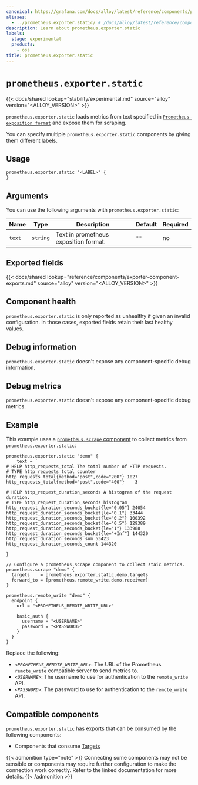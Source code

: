 ```yaml
---
canonical: https://grafana.com/docs/alloy/latest/reference/components/prometheus/prometheus.exporter.static/
aliases:
  - ../prometheus.exporter.static/ # /docs/alloy/latest/reference/components/prometheus.exporter.static/
description: Learn about prometheus.exporter.static
labels:
  stage: experimental
  products:
    - oss
title: prometheus.exporter.static
---
```


# `prometheus.exporter.static`

{{< docs/shared lookup="stability/experimental.md" source="alloy" version="<ALLOY_VERSION>" >}}

`prometheus.exporter.static` loads metrics from text specified in [`Prometheus exposition format`](https://prometheus.io/docs/instrumenting/exposition_formats/) and expose them for scraping.

You can specify multiple `prometheus.exporter.static` components by giving them different labels.

## Usage

```alloy
prometheus.exporter.static "<LABEL>" {
}
```

## Arguments

You can use the following arguments with `prometheus.exporter.static`:

| Name   | Type     | Description                           | Default | Required |
| ------ | -------- | ------------------------------------- | ------- | -------- |
| `text` | `string` | Text in prometheus exposition format. | `""`    | no       |

## Exported fields

{{< docs/shared lookup="reference/components/exporter-component-exports.md" source="alloy" version="<ALLOY_VERSION>" >}}

## Component health

`prometheus.exporter.static` is only reported as unhealthy if given an invalid configuration.
In those cases, exported fields retain their last healthy values.

## Debug information

`prometheus.exporter.static` doesn't expose any component-specific debug information.

## Debug metrics

`prometheus.exporter.static` doesn't expose any component-specific debug metrics.

## Example

This example uses a [`prometheus.scrape` component][scrape] to collect metrics from `prometheus.exporter.static`:

```alloy
prometheus.exporter.static "demo" {
    text = `
# HELP http_requests_total The total number of HTTP requests.
# TYPE http_requests_total counter
http_requests_total{method="post",code="200"} 1027
http_requests_total{method="post",code="400"}    3

# HELP http_request_duration_seconds A histogram of the request duration.
# TYPE http_request_duration_seconds histogram
http_request_duration_seconds_bucket{le="0.05"} 24054
http_request_duration_seconds_bucket{le="0.1"} 33444
http_request_duration_seconds_bucket{le="0.2"} 100392
http_request_duration_seconds_bucket{le="0.5"} 129389
http_request_duration_seconds_bucket{le="1"} 133988
http_request_duration_seconds_bucket{le="+Inf"} 144320
http_request_duration_seconds_sum 53423
http_request_duration_seconds_count 144320
    `
}

// Configure a prometheus.scrape component to collect staic metrics.
prometheus.scrape "demo" {
  targets    = prometheus.exporter.static.demo.targets
  forward_to = [prometheus.remote_write.demo.receiver]
}

prometheus.remote_write "demo" {
  endpoint {
    url = "<PROMETHEUS_REMOTE_WRITE_URL>"

    basic_auth {
      username = "<USERNAME>"
      password = "<PASSWORD>"
    }
  }
}
```

Replace the following:

- _`<PROMETHEUS_REMOTE_WRITE_URL>`_: The URL of the Prometheus `remote_write` compatible server to send metrics to.
- _`<USERNAME>`_: The username to use for authentication to the `remote_write` API.
- _`<PASSWORD>`_: The password to use for authentication to the `remote_write` API.

[formats]: https://prometheus.io/docs/instrumenting/exposition_formats/
[scrape]: ../prometheus.scrape/

<!-- START GENERATED COMPATIBLE COMPONENTS -->

## Compatible components

`prometheus.exporter.static` has exports that can be consumed by the following components:

- Components that consume [Targets](../../../compatibility/#targets-consumers)

{{< admonition type="note" >}}
Connecting some components may not be sensible or components may require further configuration to make the connection work correctly.
Refer to the linked documentation for more details.
{{< /admonition >}}

<!-- END GENERATED COMPATIBLE COMPONENTS -->
